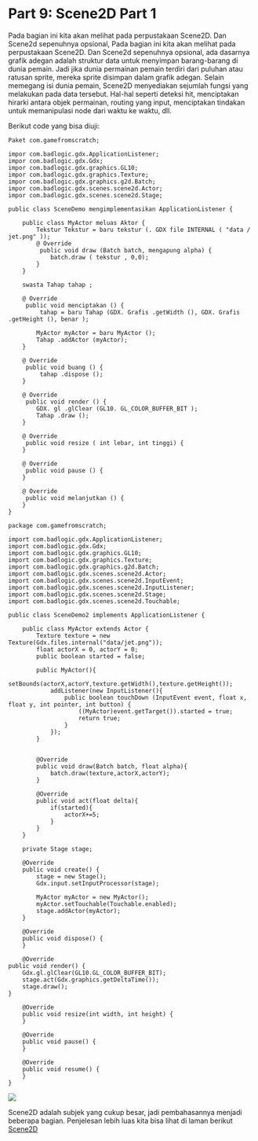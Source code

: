 # Part 9: Scene2D Part 1

Pada bagian ini kita akan melihat pada perpustakaan Scene2D. Dan Scene2d sepenuhnya opsional, Pada bagian ini kita akan melihat pada perpustakaan Scene2D. Dan Scene2d sepenuhnya opsional, ada dasarnya grafik adegan adalah struktur data untuk menyimpan barang-barang di dunia pemain. Jadi jika dunia permainan pemain terdiri dari puluhan atau ratusan sprite, mereka sprite disimpan dalam grafik adegan. Selain memegang isi dunia pemain, Scene2D menyediakan sejumlah fungsi yang melakukan pada data tersebut. Hal-hal seperti deteksi hit, menciptakan hirarki antara objek permainan, routing yang input, menciptakan tindakan untuk memanipulasi node dari waktu ke waktu, dll.

Berikut code yang bisa diuji:
```
Paket com.gamefromscratch;

impor com.badlogic.gdx.ApplicationListener;
impor com.badlogic.gdx.Gdx;
impor com.badlogic.gdx.graphics.GL10;
impor com.badlogic.gdx.graphics.Texture;
impor com.badlogic.gdx.graphics.g2d.Batch;
impor com.badlogic.gdx.scenes.scene2d.Actor;
impor com.badlogic.gdx.scenes.scene2d.Stage;

public class SceneDemo mengimplementasikan ApplicationListener {
    
    public class MyActor meluas Aktor {
        Tekstur Tekstur = baru tekstur (. GDX file INTERNAL ( "data / jet.png" ));
        @ Override
         public void draw (Batch batch, mengapung alpha) {
            batch.draw ( tekstur , 0,0);
        }
    }
    
    swasta Tahap tahap ;
    
    @ Override
     public void menciptakan () {        
         tahap = baru Tahap (GDX. Grafis .getWidth (), GDX. Grafis .getHeight (), benar );
        
        MyActor myActor = baru MyActor ();
        Tahap .addActor (myActor);
    }

    @ Override
     public void buang () {
         tahap .dispose ();
    }

    @ Override
     public void render () {    
        GDX. gl .glClear (GL10. GL_COLOR_BUFFER_BIT );
        Tahap .draw ();
    }

    @ Override
     public void resize ( int lebar, int tinggi) {
    }

    @ Override
     public void pause () {
    }

    @ Override
     public void melanjutkan () {
    }
}
```
```
package com.gamefromscratch;

import com.badlogic.gdx.ApplicationListener;
import com.badlogic.gdx.Gdx;
import com.badlogic.gdx.graphics.GL10;
import com.badlogic.gdx.graphics.Texture;
import com.badlogic.gdx.graphics.g2d.Batch;
import com.badlogic.gdx.scenes.scene2d.Actor;
import com.badlogic.gdx.scenes.scene2d.InputEvent;
import com.badlogic.gdx.scenes.scene2d.InputListener;
import com.badlogic.gdx.scenes.scene2d.Stage;
import com.badlogic.gdx.scenes.scene2d.Touchable;

public class SceneDemo2 implements ApplicationListener {
    
    public class MyActor extends Actor {
        Texture texture = new Texture(Gdx.files.internal("data/jet.png"));
        float actorX = 0, actorY = 0;
        public boolean started = false;

        public MyActor(){
            setBounds(actorX,actorY,texture.getWidth(),texture.getHeight());
            addListener(new InputListener(){
                public boolean touchDown (InputEvent event, float x, float y, int pointer, int button) {
                    ((MyActor)event.getTarget()).started = true;
                    return true;
                }
            });
        }
        
        
        @Override
        public void draw(Batch batch, float alpha){
            batch.draw(texture,actorX,actorY);
        }
        
        @Override
        public void act(float delta){
            if(started){
                actorX+=5;
            }
        }
    }
    
    private Stage stage;
    
    @Override
    public void create() {        
        stage = new Stage();
        Gdx.input.setInputProcessor(stage);
        
        MyActor myActor = new MyActor();
        myActor.setTouchable(Touchable.enabled);
        stage.addActor(myActor);
    }

    @Override
    public void dispose() {
    }

    @Override
public void render() {    
    Gdx.gl.glClear(GL10.GL_COLOR_BUFFER_BIT);
    stage.act(Gdx.graphics.getDeltaTime());
    stage.draw();
}

    @Override
    public void resize(int width, int height) {
    }

    @Override
    public void pause() {
    }

    @Override
    public void resume() {
    }
}
```

<img align="middle" src="http://www.gamefromscratch.com/image.axd?picture=scene2_thumb.gif" /> 

Scene2D adalah subjek yang cukup besar, jadi pembahasannya menjadi beberapa bagian. Penjelesan lebih luas kita bisa lihat di laman berikut [Scene2D](http://www.gamefromscratch.com/post/2013/11/27/LibGDX-Tutorial-9-Scene2D-Part-1.aspx)
